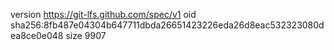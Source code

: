 version https://git-lfs.github.com/spec/v1
oid sha256:8fb487e04304b647711dbda26651423226eda26d8eac532323080dea8ce0e048
size 9907
